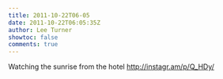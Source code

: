 ```yaml
---
title: 2011-10-22T06-05
date: 2011-10-22T06:05:35Z
author: Lee Turner
showtoc: false
comments: true
---
```


Watching the sunrise from the hotel http://instagr.am/p/Q_HDy/

